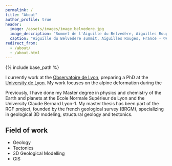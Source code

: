 ```yaml
---
permalink: /
title: "About"
author_profile: true
header:
  image: /assets/images/image_belvedere.jpg
  image_description: "Sommet de l'Aiguille du Belvedère, Aiguilles Rouges, France"
  caption: "Aiguille du Belvedère summit, Aiguilles Rouges, France - ©Antoine Mercier"
redirect_from: 
  - /about/
  - /about.html
---
```

{% include base_path %}

I currently work at the [Observatoire de Lyon](https://observatoire.univ-lyon1.fr/), preparing a PhD at the [University de Lyon](https://www.univ-lyon1.fr/). 
My work focuses on the alpine deformation during the 

Previously, I have done my Master degree in physics and chemistry of the Earth and planets at the Ecole Normale Supérieur de Lyon and the University Claude Bernard Lyon-1. My master thesis has been part of the RGF project, founded by the french geological survey (BRGM), specializing in geological 3D modeling, structural geology and tectonics.

## Field of work ##
* Geology
* Tectonics
* 3D Geological Modelling
* GIS
